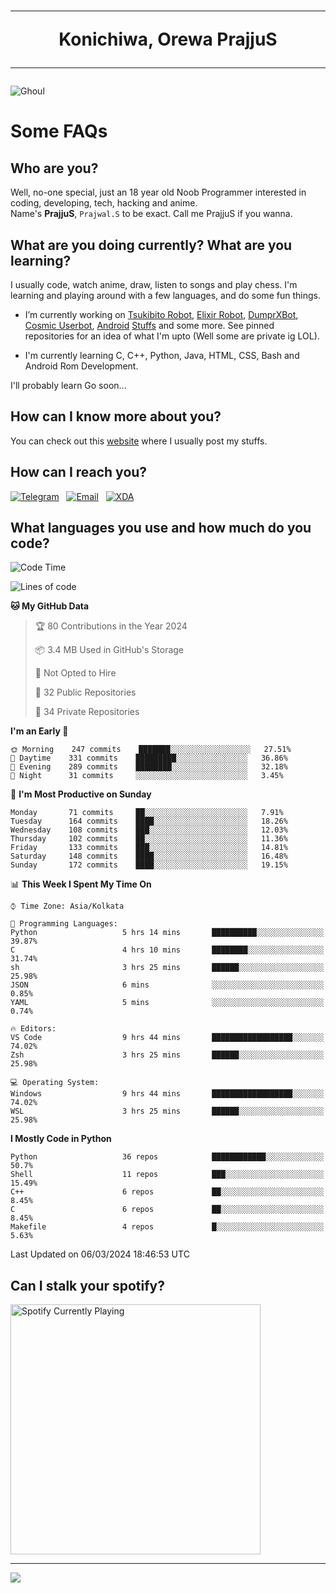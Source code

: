 <h1 align="center"><hr>Konichiwa, Orewa PrajjuS<hr></h1>


<img src="https://telegra.ph/file/6041d22c64479ee5ff802.jpg" alt="Ghoul"/>


<h1>Some FAQs</h1>


<h2>Who are you?</h2>

Well, no-one special, just an 18 year old Noob Programmer interested in coding, developing, tech, hacking and anime.
<br>
Name's <b>PrajjuS</b>, <code>Prajwal.S</code> to be exact. Call me PrajjuS if you wanna.


<h2>What are you doing currently? What are you learning?</h2>

I usually code, watch anime, draw, listen to songs and play chess. I'm learning and playing around with a few languages, and do some fun things.

- I’m currently working on <a href="Https://t.me/PrajjuSAssistantBot">Tsukibito Robot</a>, <a href="https://t.me/projectelixir_bot">Elixir Robot</a>, <a href="https://t.me/DumprXBot">DumprXBot</a>, <a href="https://github.com/SkyLab-Devs/CosmicUserbot">Cosmic Userbot</a>, <a href="https://github.com/Noob-OS">Android</a> <a href="https://github.com/PrajjuS/device_xiaomi_vince">Stuffs</a> and some more. See pinned repositories for an idea of what I'm upto (Well some are private ig LOL).

- I'm currently learning C, C++, Python, Java, HTML, CSS, Bash and Android Rom Development.

I'll probably learn Go soon...


<h2>How can I know more about you?</h2>

You can check out this <a href="https://prajjus.website">website</a> where I usually post my stuffs.


<h2>How can I reach you?</h2>

<a href="https://t.me/PrajjuS"><img src="https://img.shields.io/badge/PrajjuS-2CA5E0?style=flat-square&logo=telegram&logoColor=white" alt="Telegram"/></a>&nbsp;&nbsp;&nbsp;<a href="theprajjus@gmail.com"><img src="https://img.shields.io/badge/theprajjus@gmail.com-D14836?style=flat-square&logo=gmail&logoColor=white" alt="Email"/></a>&nbsp;&nbsp;&nbsp;<a href="https://forum.xda-developers.com/m/prajjus.10388799/"><img src="https://img.shields.io/badge/PrajjuS-F59714?style=flat-square&logo=xda-developers&logoColor=white" alt="XDA"/></a>


<h2>What languages you use and how much do you code?</h2>

<!--START_SECTION:waka-->
![Code Time](http://img.shields.io/badge/Code%20Time-600%20hrs%2032%20mins-blue)

![Lines of code](https://img.shields.io/badge/From%20Hello%20World%20I%27ve%20Written-49%20Thousand%20lines%20of%20code-blue)

**🐱 My GitHub Data** 

> 🏆 80 Contributions in the Year 2024
 > 
> 📦 3.4 MB Used in GitHub's Storage 
 > 
> 🚫 Not Opted to Hire
 > 
> 📜 32 Public Repositories 
 > 
> 🔑 34 Private Repositories  
 > 
**I'm an Early 🐤** 

```text
🌞 Morning    247 commits    ███████░░░░░░░░░░░░░░░░░░   27.51% 
🌆 Daytime    331 commits    █████████░░░░░░░░░░░░░░░░   36.86% 
🌃 Evening    289 commits    ████████░░░░░░░░░░░░░░░░░   32.18% 
🌙 Night      31 commits     ░░░░░░░░░░░░░░░░░░░░░░░░░   3.45%

```
📅 **I'm Most Productive on Sunday** 

```text
Monday       71 commits     ██░░░░░░░░░░░░░░░░░░░░░░░   7.91% 
Tuesday      164 commits    ████░░░░░░░░░░░░░░░░░░░░░   18.26% 
Wednesday    108 commits    ███░░░░░░░░░░░░░░░░░░░░░░   12.03% 
Thursday     102 commits    ██░░░░░░░░░░░░░░░░░░░░░░░   11.36% 
Friday       133 commits    ███░░░░░░░░░░░░░░░░░░░░░░   14.81% 
Saturday     148 commits    ████░░░░░░░░░░░░░░░░░░░░░   16.48% 
Sunday       172 commits    ████░░░░░░░░░░░░░░░░░░░░░   19.15%

```


📊 **This Week I Spent My Time On** 

```text
⌚︎ Time Zone: Asia/Kolkata

💬 Programming Languages: 
Python                   5 hrs 14 mins       ██████████░░░░░░░░░░░░░░░   39.87% 
C                        4 hrs 10 mins       ████████░░░░░░░░░░░░░░░░░   31.74% 
sh                       3 hrs 25 mins       ██████░░░░░░░░░░░░░░░░░░░   25.98% 
JSON                     6 mins              ░░░░░░░░░░░░░░░░░░░░░░░░░   0.85% 
YAML                     5 mins              ░░░░░░░░░░░░░░░░░░░░░░░░░   0.74%

🔥 Editors: 
VS Code                  9 hrs 44 mins       ██████████████████░░░░░░░   74.02% 
Zsh                      3 hrs 25 mins       ██████░░░░░░░░░░░░░░░░░░░   25.98%

💻 Operating System: 
Windows                  9 hrs 44 mins       ██████████████████░░░░░░░   74.02% 
WSL                      3 hrs 25 mins       ██████░░░░░░░░░░░░░░░░░░░   25.98%

```

**I Mostly Code in Python** 

```text
Python                   36 repos            ████████████░░░░░░░░░░░░░   50.7% 
Shell                    11 repos            ███░░░░░░░░░░░░░░░░░░░░░░   15.49% 
C++                      6 repos             ██░░░░░░░░░░░░░░░░░░░░░░░   8.45% 
C                        6 repos             ██░░░░░░░░░░░░░░░░░░░░░░░   8.45% 
Makefile                 4 repos             █░░░░░░░░░░░░░░░░░░░░░░░░   5.63%

```



 Last Updated on 06/03/2024 18:46:53 UTC
<!--END_SECTION:waka-->


<h2>Can I stalk your spotify?</h2>

<a href="https://open.spotify.com/user/cotgk31v4nhw20gs5adb29jq5"><img src="https://spotify-readme-prajjus.vercel.app/api?theme=dark&rainbow=true" alt="Spotify Currently Playing" width="400px"/></a>


<hr>


<img src="https://komarev.com/ghpvc/?username=prajjus&label=Profile%20Views&color=000000&style=flat">
